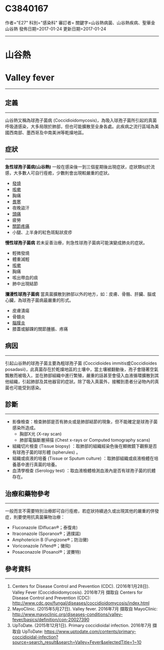 # C3840167
作者="E27"
科別="感染科"
審訂者=
關鍵字=山谷熱病菌、山谷熱疾病、聖華金山谷熱
發佈日期=2017-01-24
更新日期=2017-01-24

----------
# 山谷熱
# Valley fever
----------
## 定義
----------

山谷熱又稱為球孢子菌病 (Coccidioidomycosis)，為吸入球孢子菌所引起的真菌呼吸道感染，大多局限於肺部，但也可能擴散至全身各處。此疾病之流行區域為美國西南部、墨西哥及中南美洲等乾燥地區。

## 症狀
----------

**急性球孢子菌病(山谷熱)**
一般在感染後一到三個星期後出現症狀，症狀類似於流感，大多數人可自行痊癒，少數則會出現較嚴重的症狀。

- [發燒](C0015967)
- [咳嗽](C0010200)
- 胸痛
- [畏寒](C0085594)
- 夜晚盜汗
- [頭痛](C0018681)
- 疲勞
- [關節疼痛](C0003862)
- 小腿、上半身的紅色斑點狀皮疹

**慢性球孢子菌病**
若未妥善治療，則急性球孢子菌病可能演變成肺炎的症狀。

- 輕微發燒
- 體重減輕
- [咳嗽](C0010200)
- 胸痛
- 咳出帶血的痰
- 肺中出現結節

**瀰漫性球孢子菌病**
當真菌擴散到肺部以外的地方，如：皮膚、骨骼、肝臟、腦或心臟，為球孢子菌病最嚴重的形式。

- 皮膚潰瘍
- 骨髓炎
- [腦膜炎](C0025289)
- 膝蓋或腳踝的關節腫脹、疼痛
## 病因
----------

引起山谷熱的球孢子菌主要為粗球孢子菌 (Coccidioides immitis或Coccidioides posadasii)，此真菌存在於乾燥地區的土壤中，當土壤被翻動後，孢子會隨著空氣飄散而被吸入，並在肺部組織中進行繁殖，嚴重的話甚至會侵入血液循環擴散到其他組織，引起肺部及其他器官的症狀。除了吸入真菌外，接觸到患者分泌物內的真菌也可能受到感染。

## 診斷
----------
- 影像檢查：檢查肺部是否有肺炎或是肺部結節的現象，但不能確定是球孢子菌感染所造成。
  - 胸部X光 (X-ray scan)
  - 肺部電腦斷層掃描 (Chest x-rays or Computed tomography scans)
- 組織切片檢查 (Tissue biopsy) ：取肺部的組織經染色後在顯微鏡下觀察是否有球孢子菌的球形體 (spherules) 。
- 組織或痰液的培養 (Tissue or Sputum culture) ：取肺部組織或痰液檢體在培養基中進行真菌的培養。
- 血清學檢查 (Serology test) ：取血液檢體檢測血液內是否有球孢子菌的抗體存在。
## 治療和藥物參考
----------

一般而言不需要特別治療即可自行痊癒，若症狀持續過久或出現其他的嚴重的併發症，則要使用抗真菌藥物治療：

- Fluconazole (Diflucan®；泰復肯)
- Itraconazole (Sporanox®；適撲諾)
- Amphotericin B (Fungizone®；防治黴)
- Voriconazole (Vfend®；黴飛)
- Posaconazole (Posanol®；波賽特)
## 參考資料
----------
1. Centers for Disease Control and Prevention (CDC). (2016年1月28日). Valley Fever (Coccidioidomycosis). 2016年7月 擷取自 Centers for Disease Control and Prevention (CDC): http://www.cdc.gov/fungal/diseases/coccidioidomycosis/index.html
2. MayoClinic. (2015年5月27日). Valley fever. 2016年7月 擷取自 MayoClinic: http://www.mayoclinic.org/diseases-conditions/valley-fever/basics/definition/con-20027390
3. UpToDate. (2015年12月1日). Primary coccidioidal infection. 2016年7月 擷取自 UpToDate: https://www.uptodate.com/contents/primary-coccidioidal-infection?source=search_result&search=Valley+Fever&selectedTitle=1~10

